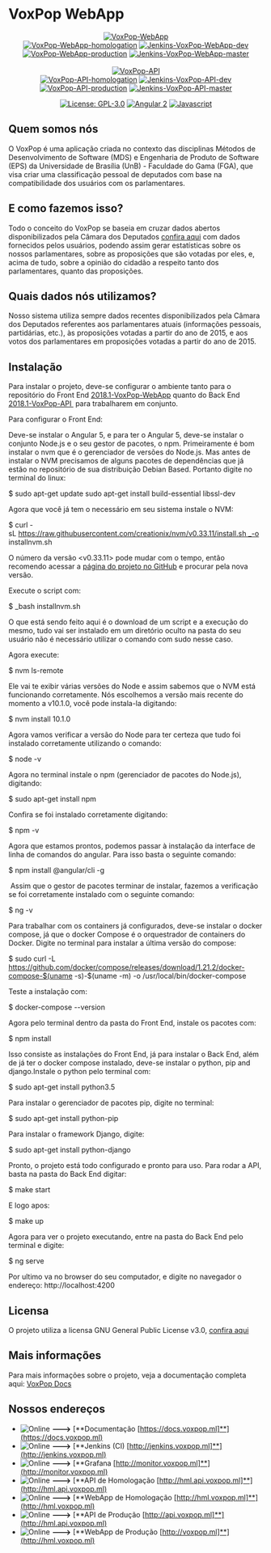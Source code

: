 # VoxPop WebApp

<p align="center">
  <a href="https://github.com/fga-gpp-mds/2018.1-VoxPop-WebApp"><img src="https://img.shields.io/badge/WEB_APP-VoxPop-orange.svg" alt="VoxPop-WebApp"></a>
  <br>
  <a href="https://github.com/fga-gpp-mds/2018.1-VoxPop-WebApp/tree/dev"><img src="https://img.shields.io/badge/ENV-homologation-orange.svg" alt="VoxPop-WebApp-homologation"></a>
  <a href='http://jenkins.voxpop.ml/job/webapp-build/job/dev/'><img src='http://jenkins.voxpop.ml/job/webapp-build/job/dev/badge/icon' alt="Jenkins-VoxPop-WebApp-dev"></a>
  <br>
  <a href="https://github.com/fga-gpp-mds/2018.1-VoxPop-WebApp/tree/master"><img src="https://img.shields.io/badge/ENV-production-orange.svg" alt="VoxPop-WebApp-production"></a>
  <a href='http://jenkins.voxpop.ml/job/webapp-build/job/master/'><img src='http://jenkins.voxpop.ml/job/webapp-build/job/master/badge/icon' alt="Jenkins-VoxPop-WebApp-master"></a>
  <br>
  <br>
  <a href="https://github.com/fga-gpp-mds/2018.1-VoxPop-API"><img src="https://img.shields.io/badge/REST_API-VoxPop-orange.svg" alt="VoxPop-API"></a>
  <br>
  <a href="https://github.com/fga-gpp-mds/2018.1-VoxPop-API/tree/dev"><img src="https://img.shields.io/badge/ENV-homologation-orange.svg" alt="VoxPop-API-homologation"></a>
  <a href='http://jenkins.voxpop.ml/job/api-build/job/dev/'><img src='http://jenkins.voxpop.ml/job/api-build/job/dev/badge/icon' alt="Jenkins-VoxPop-API-dev"></a>
  <br>
  <a href="https://github.com/fga-gpp-mds/2018.1-VoxPop-API/tree/master"><img src="https://img.shields.io/badge/ENV-production-orange.svg" alt="VoxPop-API-production"></a>
  <a href='http://jenkins.voxpop.ml/job/api-build/job/master/'><img src='http://jenkins.voxpop.ml/job/api-build/job/master/badge/icon' alt="Jenkins-VoxPop-API-master"></a>
</p>

<p align="center">
  <a href="https://opensource.org/licenses/GPL-3.0"><img src="https://img.shields.io/badge/License-GPL-blue.svg" alt="License: GPL-3.0"></a>
  <a href="https://www.npmjs.com/package/angular2"><img src="https://img.shields.io/badge/Angular-_5_-red.svg" alt="Angular 2"></a>
  <a href="https://developer.mozilla.org/en-US/docs/Web/JavaScript"><img src="https://img.shields.io/badge/Javascript-ECMAScript_6-yellow.svg" alt="Javascript"></a>
</p>

## Quem somos nós

O VoxPop é uma aplicação criada no contexto das disciplinas Métodos de Desenvolvimento de Software (MDS) e Engenharia de Produto de Software (EPS) da Universidade de Brasília (UnB) - Faculdade do Gama (FGA), que visa criar uma classificação pessoal de deputados com base na compatibilidade dos usuários com os parlamentares.

## E como fazemos isso?

Todo o conceito do VoxPop se baseia em cruzar dados abertos disponibilizados pela Câmara dos Deputados [confira aqui](https://dadosabertos.camara.leg.br) com dados fornecidos pelos usuários, podendo assim gerar estatísticas sobre os nossos parlamentares, sobre as proposições que são votadas por eles, e, acima de tudo, sobre a opinião do cidadão a respeito tanto dos parlamentares, quanto das proposições.

## Quais dados nós utilizamos?

Nosso sistema utiliza sempre dados recentes disponibilizados pela Câmara dos Deputados referentes aos parlamentares atuais (informações pessoais, partidárias, etc.), às proposições votadas a partir do ano de 2015, e aos votos dos parlamentares em proposições votadas a partir do ano de 2015.

## Instalação

Para instalar o projeto, deve-se configurar o ambiente tanto para o repositório do Front End [2018.1-VoxPop-WebApp](https://github.com/fga-gpp-mds/2018.1-VoxPop-WebApp/tree/master) quanto do Back End [2018.1-VoxPop-API ](https://github.com/fga-gpp-mds/2018.1-VoxPop-API/tree/master) para trabalharem em conjunto.

Para configurar o Front End:

Deve-se instalar o Angular 5, e para ter o Angular 5, deve-se instalar o conjunto Node.js e o seu gestor de pacotes, o npm. Primeiramente é bom instalar o nvm que é o gerenciador de versões do Node.js. Mas antes de instalar o NVM precisamos de alguns pacotes de dependências que já estão no repositório de sua distribuição Debian Based. Portanto digite no terminal do linux:

$ sudo apt-get update sudo apt-get install build-essential libssl-dev

Agora que você já tem o necessário em seu sistema instale o NVM:

$ curl -sL https://raw.githubusercontent.com/creationix/nvm/v0.33.11/install.sh _-o installnvm.sh

O número da versão <v0.33.11> pode mudar com o tempo, então recomendo acessar a [página do projeto no GitHub](https://github.com/creationix/nvm) e procurar pela nova versão.

Execute o script com:

$ _bash installnvm.sh

O que está sendo feito aqui é o download de um script e a execução do mesmo, tudo vai ser instalado em um diretório oculto na pasta do seu usuário não é necessário utilizar o comando com sudo nesse caso.

Agora execute:

$ nvm ls-remote

Ele vai te exibir várias versões do Node e assim sabemos que o NVM está funcionando corretamente. Nós escolhemos a versão mais recente do momento a v10.1.0, você pode instala-la digitando:

$ nvm install  10.1.0

Agora vamos verificar a versão do Node para ter certeza que tudo foi instalado corretamente utilizando o comando:

$ node -v

Agora no terminal instale o npm (gerenciador de pacotes do Node.js), digitando:

$ sudo apt-get install npm

Confira se foi instalado corretamente digitando:

$ npm -v

Agora que estamos prontos, podemos passar à instalação da interface de linha de comandos do angular. Para isso basta o seguinte comando:

$ npm install @angular/cli -g

 Assim que o gestor de pacotes terminar de instalar, fazemos a verificação se foi corretamente instalado com o seguinte comando:

$ ng -v

Para trabalhar com os containers já configurados, deve-se instalar o docker compose, já que o docker Compose é o orquestrador de containers do Docker. Digite no terminal para instalar a última versão do compose:

$ sudo curl -L https://github.com/docker/compose/releases/download/1.21.2/docker-compose-$(uname -s)-$(uname -m) -o /usr/local/bin/docker-compose

Teste a instalação com:

$ docker-compose --version

Agora pelo terminal dentro da pasta do Front End, instale os pacotes com:

$ npm install

Isso consiste as instalações do Front End, já para instalar o Back End, além de já ter o docker compose instalado, deve-se instalar o python, pip and django.Instale o python pelo terminal com:

$ sudo apt-get install python3.5

Para instalar o gerenciador de pacotes pip, digite no terminal:

$ sudo apt-get install python-pip

Para instalar o framework Django, digite:

$ sudo apt-get install python-django

Pronto, o projeto está todo configurado e pronto para uso. Para rodar a API, basta na pasta do Back End digitar:

$ make start

E logo apos:

$ make up

Agora para ver o projeto executando, entre na pasta do Back End pelo terminal e digite:

$ ng serve

Por ultimo va no browser do seu computador, e digite no navegador o endereço:
http://localhost:4200

## Licensa

O projeto utiliza a licensa GNU General Public License v3.0, [confira aqui](https://github.com/fga-gpp-mds/2018.1-VoxPop-WebApp/blob/master/LICENSE)

## Mais informações

Para mais informações sobre o projeto, veja a documentação completa aqui: [VoxPop Docs](https://docs.voxpop.ml/)

## Nossos endereços

* ![Online](https://img.shields.io/badge/STATUS-Online-green.svg) **--->** [**Documentação [https://docs.voxpop.ml]**](https://docs.voxpop.ml)
* ![Online](https://img.shields.io/badge/STATUS-Online-green.svg) **--->** [**Jenkins (CI) [http://jenkins.voxpop.ml]**](http://jenkins.voxpop.ml)
* ![Online](https://img.shields.io/badge/STATUS-Online-green.svg) **--->** [**Grafana [http://monitor.voxpop.ml]**](http://monitor.voxpop.ml)
* ![Online](https://img.shields.io/badge/STATUS-Online-green.svg) **--->** [**API de Homologação [http://hml.api.voxpop.ml]**](http://hml.api.voxpop.ml)
* ![Online](https://img.shields.io/badge/STATUS-Online-green.svg) **--->** [**WebApp de Homologação [http://hml.voxpop.ml]**](http://hml.voxpop.ml)
* ![Online](https://img.shields.io/badge/STATUS-Online-green.svg) **--->** [**API de Produção [http://api.voxpop.ml]**](http://hml.api.voxpop.ml)
* ![Online](https://img.shields.io/badge/STATUS-Online-green.svg) **--->** [**WebApp de Produção [http://voxpop.ml]**](http://hml.voxpop.ml)
